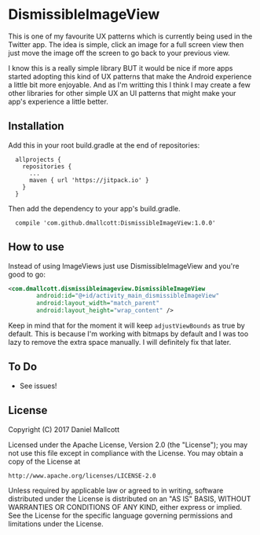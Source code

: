 # DismissibleImageView

This is one of my favourite UX patterns which is currently being used in the Twitter app. The idea is simple, click an image for a full screen view then just move the image off the screen to go back to your previous view.

I know this is a really simple library BUT it would be nice if more apps started adopting this kind of UX patterns that make the Android experience a little bit more enjoyable. And as I'm writting this I think I may create a few other libraries for other simple UX an UI patterns that might make your app's experience a little better.

## Installation

Add this in your root build.gradle at the end of repositories:
```
  allprojects {
    repositories {
      ...
      maven { url 'https://jitpack.io' }
    }
  }
```
Then add the dependency to your app's build.gradle.

```
  compile 'com.github.dmallcott:DismissibleImageView:1.0.0'
```


## How to use

Instead of using ImageViews just use DismissibleImageView and you're good to go:

```xml
<com.dmallcott.dismissibleimageview.DismissibleImageView
        android:id="@+id/activity_main_dismissibleImageView"
        android:layout_width="match_parent"
        android:layout_height="wrap_content" />
```

Keep in mind that for the moment it will keep `adjustViewBounds` as true by default. This is because I'm working with bitmaps by default and I was too lazy to remove the extra space manually. I will definitely fix that later.

## To Do
* See issues!

## License

Copyright (C) 2017 Daniel Mallcott

Licensed under the Apache License, Version 2.0 (the "License");
you may not use this file except in compliance with the License.
You may obtain a copy of the License at
 
    http://www.apache.org/licenses/LICENSE-2.0
 
Unless required by applicable law or agreed to in writing, software
distributed under the License is distributed on an "AS IS" BASIS,
WITHOUT WARRANTIES OR CONDITIONS OF ANY KIND, either express or implied.
See the License for the specific language governing permissions and
limitations under the License.
 
